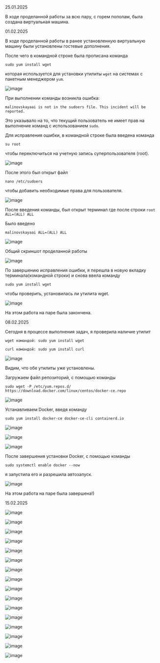 25.01.2025

В ходе проделанной работы за всю пару, с горем пополам, была создана виртуальная машина.

01.02.2025

В ходе проделанной работы в ранее установленную виртуальную машину были установлены гостевые дополнения.

После чего в командной строке была прописана команда 

`sudo yum install wget`

которая используется для установки утилиты `wget` на системах с пакетным менеджером `yum`.

![image](https://github.com/user-attachments/assets/3a9c6a29-ff6b-414a-852b-444825aacbe6)


При выполнении команды возникла ошибка: 

`malinovskayaai is not in the sudoers file. This incident will be reported.`

Это указывало на то, что текущий пользователь не имеет прав на выполнение команд с использованием `sudo`.

Для исправления ошибки, в командной строке была введена команда 

`su root`

чтобы переключиться на учетную запись суперпользователя (root).

![image](https://github.com/user-attachments/assets/d50c8b2a-52ac-4858-ac4e-ea7312252d00)


После этого был открыт файл 

`nano /etc/sudoers`

чтобы добавить необходимые права для пользователя.

![image](https://github.com/user-attachments/assets/bdbad25c-4624-43f7-a750-135a0c317039)

После введения команды, был открыт терминал где после строки 
`root ALL=(ALL) ALL`

Было введено 

`malinovskayaai ALL=(ALL) ALL`

![image](https://github.com/user-attachments/assets/e551fd7a-94d3-42f6-aaae-4ef93da2200d)


Общий скриншот проделанной работы

![image](https://github.com/user-attachments/assets/19373a02-df7e-47b7-b24b-790cfb44ea02)


По завершению исправления ошибки, я перешла в новую вкладку терминала(командной строки) и снова ввела команду 

`sudo yum install wget`

чтобы проверить, установилась ли утилита wget.

![image](https://github.com/user-attachments/assets/f45debc5-6888-4115-b5e0-ce43a155b599)

На этом работа на паре была закончена.


08.02.2025

Сегодня в процессе выполнения задач, я проверила наличие утилит 

`wget командой: sudo yum install wget`

`curl командой: sudo yum install curl`

![image](https://github.com/user-attachments/assets/f4926c5f-6427-4b98-afde-acd3863aea71)

Видим, что обе утилиты уже установлены. 

Загружаем файл репозиторий, с помощью команды 

`sudo wget -P /etc/yum.repos.d/ https://download.docker.com/linux/centos/docker-ce.repo`

![image](https://github.com/user-attachments/assets/56cbe0a8-47f1-4e5d-9670-645dfb953dfe)

Устанавливаем Docker, введя команду 

`sudo yum install docker-ce docker-ce-cli containerd.io`

![image](https://github.com/user-attachments/assets/39d819e6-5e7c-447e-a170-eaa5923bf2fd)

![image](https://github.com/user-attachments/assets/7d52276f-9683-4bf4-a57b-b98ba0d30721)

![image](https://github.com/user-attachments/assets/f392b387-babd-4e91-8ffa-d8e4764ce26e)

После завершения установки Docker, с помощью команды 

`sudo systemctl enable docker --now`

я запустила его и разрешила автозапуск.

![image](https://github.com/user-attachments/assets/70b15bcf-cce9-4cfb-842d-5bb3d18ccbe6)

На этом работа на паре была завершена!)

15.02.2025

![image](https://github.com/user-attachments/assets/9d828263-256c-4d1d-af06-8bc2c6e2dda6)

![image](https://github.com/user-attachments/assets/fb905291-d83d-438b-b0fa-f87235ae5499)

![image](https://github.com/user-attachments/assets/aaadde65-6ecb-42a2-8a16-3d36541d4cbb)

![image](https://github.com/user-attachments/assets/b91f4085-7a31-4c0e-83a0-134564581747)

![image](https://github.com/user-attachments/assets/e1476a28-ff57-4a6d-924d-cda788df2f33)

![image](https://github.com/user-attachments/assets/d1e3d913-fdc5-4af8-85d4-716024363c32)

![image](https://github.com/user-attachments/assets/9fa49fb9-3803-4855-ac8d-26572f67ef6f)

![image](https://github.com/user-attachments/assets/212b0265-5d78-4d7b-a82c-9c69950dd438)

![image](https://github.com/user-attachments/assets/0aabe9e6-e636-40ca-9389-d67cd7bcb320)

![image](https://github.com/user-attachments/assets/b50cc857-5ace-4807-bddf-120caef494a3)

![image](https://github.com/user-attachments/assets/32a38916-0fa6-42cc-875e-83ccbe5620e4)

![image](https://github.com/user-attachments/assets/83eb2228-e617-4f5c-a4e8-68ccfcfbb402)

![image](https://github.com/user-attachments/assets/56121bef-f7c8-4e1d-ac6d-21eb2db814cd)

![image](https://github.com/user-attachments/assets/c9a4404d-21ce-496b-af8d-3a0c19a6216f)

![image](https://github.com/user-attachments/assets/313c5462-0a6d-4379-830e-dc61d3c2836e)

![image](https://github.com/user-attachments/assets/f993384a-2e34-411f-8830-4129bca68e86)
